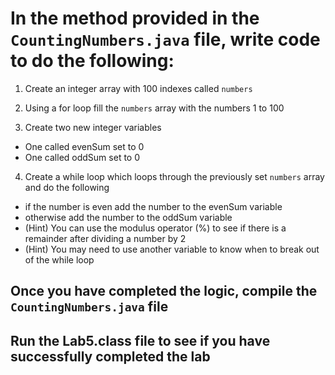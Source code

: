 # In the method provided in the `CountingNumbers.java` file, write code to do the following:

1. Create an integer array with 100 indexes called `numbers`

2. Using a for loop fill the `numbers` array with the numbers 1 to 100

3. Create two new integer variables

- One called evenSum set to 0
- One called oddSum set to 0

4. Create a while loop which loops through the previously set `numbers` array and do the following

- if the number is even add the number to the evenSum variable
- otherwise add the number to the oddSum variable
- (Hint) You can use the modulus operator (%) to see if there is a remainder after dividing a number by 2
- (Hint) You may need to use another variable to know when to break out of the while loop

## Once you have completed the logic, compile the `CountingNumbers.java` file

## Run the Lab5.class file to see if you have successfully completed the lab
